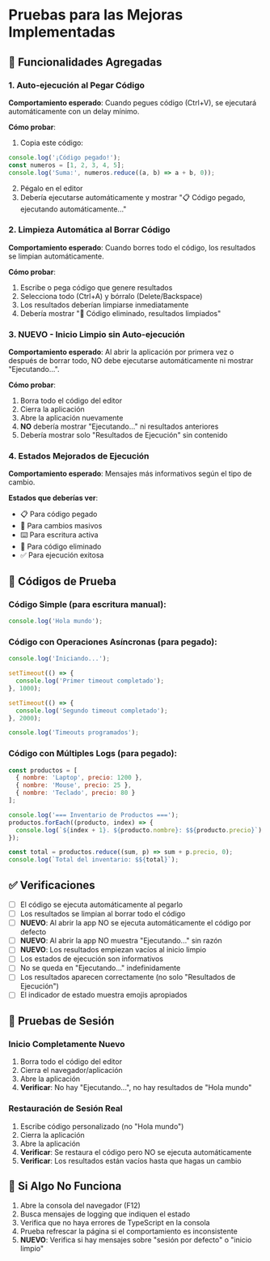 # Pruebas para las Mejoras Implementadas

## 🎯 Funcionalidades Agregadas

### 1. Auto-ejecución al Pegar Código
**Comportamiento esperado**: Cuando pegues código (Ctrl+V), se ejecutará automáticamente con un delay mínimo.

**Cómo probar**:
1. Copia este código:
```javascript
console.log('¡Código pegado!');
const numeros = [1, 2, 3, 4, 5];
console.log('Suma:', numeros.reduce((a, b) => a + b, 0));
```
2. Pégalo en el editor
3. Debería ejecutarse automáticamente y mostrar "📋 Código pegado, ejecutando automáticamente..."

### 2. Limpieza Automática al Borrar Código
**Comportamiento esperado**: Cuando borres todo el código, los resultados se limpian automáticamente.

**Cómo probar**:
1. Escribe o pega código que genere resultados
2. Selecciona todo (Ctrl+A) y bórralo (Delete/Backspace)
3. Los resultados deberían limpiarse inmediatamente
4. Debería mostrar "🧹 Código eliminado, resultados limpiados"

### 3. **NUEVO** - Inicio Limpio sin Auto-ejecución
**Comportamiento esperado**: Al abrir la aplicación por primera vez o después de borrar todo, NO debe ejecutarse automáticamente ni mostrar "Ejecutando...".

**Cómo probar**:
1. Borra todo el código del editor
2. Cierra la aplicación
3. Abre la aplicación nuevamente
4. **NO** debería mostrar "Ejecutando..." ni resultados anteriores
5. Debería mostrar solo "Resultados de Ejecución" sin contenido

### 4. Estados Mejorados de Ejecución
**Comportamiento esperado**: Mensajes más informativos según el tipo de cambio.

**Estados que deberías ver**:
- 📋 Para código pegado
- 📝 Para cambios masivos
- ⌨️ Para escritura activa
- 🧹 Para código eliminado
- ✅ Para ejecución exitosa

## 🧪 Códigos de Prueba

### Código Simple (para escritura manual):
```javascript
console.log('Hola mundo');
```

### Código con Operaciones Asíncronas (para pegado):
```javascript
console.log('Iniciando...');

setTimeout(() => {
  console.log('Primer timeout completado');
}, 1000);

setTimeout(() => {
  console.log('Segundo timeout completado');
}, 2000);

console.log('Timeouts programados');
```

### Código con Múltiples Logs (para pegado):
```javascript
const productos = [
  { nombre: 'Laptop', precio: 1200 },
  { nombre: 'Mouse', precio: 25 },
  { nombre: 'Teclado', precio: 80 }
];

console.log('=== Inventario de Productos ===');
productos.forEach((producto, index) => {
  console.log(`${index + 1}. ${producto.nombre}: $${producto.precio}`);
});

const total = productos.reduce((sum, p) => sum + p.precio, 0);
console.log(`Total del inventario: $${total}`);
```

## ✅ Verificaciones

- [ ] El código se ejecuta automáticamente al pegarlo
- [ ] Los resultados se limpian al borrar todo el código
- [ ] **NUEVO**: Al abrir la app NO se ejecuta automáticamente el código por defecto
- [ ] **NUEVO**: Al abrir la app NO muestra "Ejecutando..." sin razón
- [ ] **NUEVO**: Los resultados empiezan vacíos al inicio limpio
- [ ] Los estados de ejecución son informativos
- [ ] No se queda en "Ejecutando..." indefinidamente
- [ ] Los resultados aparecen correctamente (no solo "Resultados de Ejecución")
- [ ] El indicador de estado muestra emojis apropiados

## 🔄 Pruebas de Sesión

### Inicio Completamente Nuevo
1. Borra todo el código del editor
2. Cierra el navegador/aplicación
3. Abre la aplicación
4. **Verificar**: No hay "Ejecutando...", no hay resultados de "Hola mundo"

### Restauración de Sesión Real
1. Escribe código personalizado (no "Hola mundo")
2. Cierra la aplicación
3. Abre la aplicación
4. **Verificar**: Se restaura el código pero NO se ejecuta automáticamente
5. **Verificar**: Los resultados están vacíos hasta que hagas un cambio

## 🐛 Si Algo No Funciona

1. Abre la consola del navegador (F12)
2. Busca mensajes de logging que indiquen el estado
3. Verifica que no haya errores de TypeScript en la consola
4. Prueba refrescar la página si el comportamiento es inconsistente
5. **NUEVO**: Verifica si hay mensajes sobre "sesión por defecto" o "inicio limpio" 